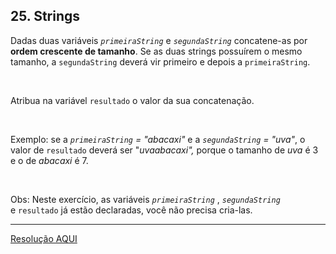 <div class="layout-pane__container"><div id="main-splitpane-left" class="coding-question__left-pane"><section class="question-view__title-wrapper"><h1 class="question-view__title">25. Strings</h1></section><section class="question-view__instruction"><div class="candidate-rich-text"><div id="bm4o89421kb-instruction"><p>Dadas duas variáveis&nbsp;<em><code>primeiraString</code></em>&nbsp;e&nbsp;<em><code>segundaString</code></em>&nbsp;concatene-as&nbsp;por <strong>ordem crescente de tamanho</strong>. Se as duas strings possuírem o mesmo tamanho, a <code>segundaString</code> deverá vir primeiro e depois a <code>primeiraString</code>.</p>

<p>&nbsp;</p>

<p>Atribua na variável <code>resultado</code>&nbsp;o valor da sua concatenação.</p>

<p>&nbsp;</p>

<p>Exemplo:&nbsp;se a&nbsp;<em><code>primeiraString</code> = "abacaxi"</em>&nbsp;e a&nbsp;<em><code>segundaString</code> = "uva"</em>, o valor de <code>resultado</code> deverá ser "<em>uvaabacaxi", </em>porque o tamanho de <em>uva</em> é 3 e o de <em>abacaxi</em>&nbsp;é&nbsp;7.&nbsp;</p>

<p>&nbsp;</p>

<p>Obs: Neste exercício, as variáveis&nbsp;<em><code>primeiraString</code></em>&nbsp;,&nbsp;<em><code>segundaString</code></em> e&nbsp;<code>resultado</code>&nbsp;já estão declaradas, você não precisa cria-las.</p>
</div></div></section></div></div>

____

[Resolução AQUI](./resolucao.js)